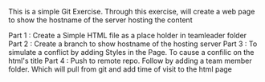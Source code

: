 This is a simple Git Exercise.
Through this exercise, will create a web page to show the hostname of the server hosting the content

Part 1 : Create a Simple HTML file as a place holder in teamleader folder
Part 2 : Create a branch to show hostname of the hosting server
Part 3 : To simulate a conflict by adding Styles in the Page. To cause a confilic on the html's title
Part 4 : Push to remote repo. Follow by adding a team member folder. Which will pull from git and add time of visit to the html page